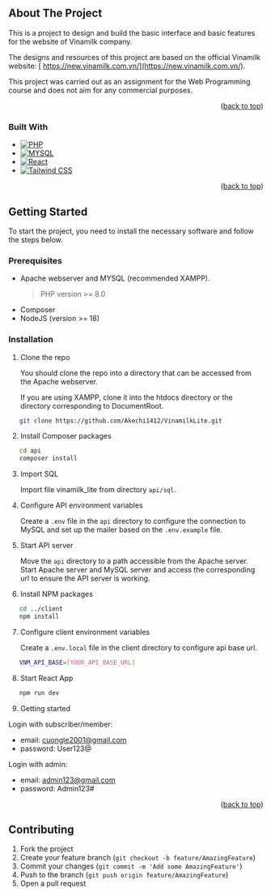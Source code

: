 <a name="readme-top"></a>

<!-- ABOUT THE PROJECT -->

## About The Project

This is a project to design and build the basic interface and basic features for the website of Vinamilk company.

The designs and resources of this project are based on the official Vinamilk website: [ https://new.vinamilk.com.vn/](https://new.vinamilk.com.vn/).

This project was carried out as an assignment for the Web Programming course and does not aim for any commercial purposes.

<p align="right">(<a href="#readme-top">back to top</a>)</p>

### Built With

- [![PHP][PHP]][PHP-url]
- [![MYSQL][mysql]][mysql-url]
- [![React][React.js]][React-url]
- [![Tailwind CSS][Tailwind.css]][Tailwind-url]

<p align="right">(<a href="#readme-top">back to top</a>)</p>

<!-- GETTING STARTED -->

## Getting Started

To start the project, you need to install the necessary software and follow the steps below.

### Prerequisites

- Apache webserver and MYSQL (recommended XAMPP).
  > PHP version >= 8.0
- Composer
- NodeJS (version >= 18)

### Installation

1. Clone the repo

   You should clone the repo into a directory that can be accessed from the Apache webserver.

   If you are using XAMPP, clone it into the htdocs directory or the directory corresponding to DocumentRoot.

```sh
   git clone https://github.com/Akechi1412/VinamilkLite.git
```

2. Install Composer packages

```sh
   cd api
   composer install
```

3. Import SQL

   Import file vinamilk_lite from directory `api/sql`.

4. Configure API environment variables

   Create a `.env` file in the `api` directory to configure the connection to MySQL and set up the mailer based on the `.env.example` file.

5. Start API server

   Move the `api` directory to a path accessible from the Apache server.
   Start Apache server and MySQL server and access the corresponding url to ensure the API server is working.

6. Install NPM packages

```sh
   cd ../client
   npm install
```

7. Configure client environment variables

   Create a `.env.local` file in the client directory to configure api base url.

```sh
   VNM_API_BASE=[YOUR_API_BASE_URL]
```

8. Start React App

```sh
   npm run dev
```

9. Getting started

Login with subscriber/member:

- email: cuongle2001@gmail.com
- password: User123@

Login with admin:

- email: admin123@gmail.com
- password: Admin123#

<p align="right">(<a href="#readme-top">back to top</a>)</p>

<!-- CONTRIBUTING -->

## Contributing

1. Fork the project
2. Create your feature branch (`git checkout -b feature/AmazingFeature`)
3. Commit your changes (`git commit -m 'Add some AmazingFeature'`)
4. Push to the branch (`git push origin feature/AmazingFeature`)
5. Open a pull request

<!-- MARKDOWN LINKS & IMAGES -->
<!-- https://www.markdownguide.org/basic-syntax/#reference-style-links -->

[PHP]: https://www.php.net/images/logos/php-power-micro.png
[PHP-url]: https://www.php.net/
[mysql]: https://img.shields.io/badge/mysql-4479A1?style=flat&logo=mysql&logoColor=white
[mysql-url]: https://www.mysql.com/
[React.js]: https://img.shields.io/badge/React-20232A?style=for-the-badge&logo=react&logoColor=61DAFB
[React-url]: https://reactjs.org/
[Tailwind.css]: https://img.shields.io/badge/tailwindcss-0F172A?&logo=tailwindcss
[Tailwind-url]: https://tailwindcss.com/
